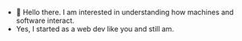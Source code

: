 - 👋 Hello there. I am interested in understanding how machines and software interact.
- Yes, I started as a web dev like you and still am. 

<!---
hwangs12/hwangs12 is a ✨ special ✨ repository because its `README.md` (this file) appears on your GitHub profile.
You can click the Preview link to take a look at your changes.
--->
